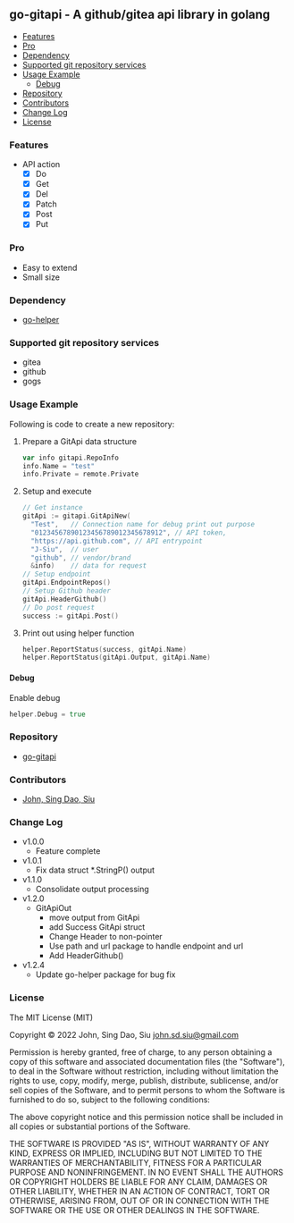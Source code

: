 ## go-gitapi - A github/gitea api library in golang

<!-- TOC -->

- [Features](#features)
- [Pro](#pro)
- [Dependency](#dependency)
- [Supported git repository services](#supported-git-repository-services)
- [Usage Example](#usage-example)
  - [Debug](#debug)
- [Repository](#repository)
- [Contributors](#contributors)
- [Change Log](#change-log)
- [License](#license)

<!-- /TOC -->

### Features

- API action
  - [x] Do
  - [x] Get
  - [x] Del
  - [x] Patch
  - [x] Post
  - [x] Put

### Pro

- Easy to extend
- Small size

### Dependency

- [go-helper](https://github.com/J-Siu/go-helper)

### Supported git repository services
- gitea
- github
- gogs

### Usage Example

Following is code to create a new repository:

1. Prepare a GitApi data structure
    ```go
    var info gitapi.RepoInfo
    info.Name = "test"
    info.Private = remote.Private
    ```

2. Setup and execute
    ```go
    // Get instance
    gitApi := gitapi.GitApiNew(
      "Test",   // Connection name for debug print out purpose
      "01234567890123456789012345678912", // API token,
      "https://api.github.com", // API entrypoint
      "J-Siu",  // user
      "github", // vendor/brand
      &info)    // data for request
    // Setup endpoint
    gitApi.EndpointRepos()
    // Setup Github header
    gitApi.HeaderGithub()
    // Do post request
    success := gitApi.Post()
    ```

3. Print out using helper function
    ```go
    helper.ReportStatus(success, gitApi.Name)
    helper.ReportStatus(gitApi.Output, gitApi.Name)
    ```

#### Debug

Enable debug
```go
helper.Debug = true
```

### Repository

- [go-gitapi](https://github.com/J-Siu/go-gitapi)

### Contributors

- [John, Sing Dao, Siu](https://github.com/J-Siu)

### Change Log

- v1.0.0
  - Feature complete
- v1.0.1
  - Fix data struct *.StringP() output
- v1.1.0
  - Consolidate output processing
- v1.2.0
  - GitApiOut
    - move output from GitApi
    - add Success
    GitApi struct
    - Change Header to non-pointer
    - Use path and url package to handle endpoint and url
    - Add HeaderGithub()
- v1.2.4
  - Update go-helper package for bug fix

### License

The MIT License (MIT)

Copyright © 2022 John, Sing Dao, Siu <john.sd.siu@gmail.com>

Permission is hereby granted, free of charge, to any person obtaining a copy of this software and associated documentation files (the "Software"), to deal in the Software without restriction, including without limitation the rights to use, copy, modify, merge, publish, distribute, sublicense, and/or sell copies of the Software, and to permit persons to whom the Software is furnished to do so, subject to the following conditions:

The above copyright notice and this permission notice shall be included in all copies or substantial portions of the Software.

THE SOFTWARE IS PROVIDED "AS IS", WITHOUT WARRANTY OF ANY KIND, EXPRESS OR IMPLIED, INCLUDING BUT NOT LIMITED TO THE WARRANTIES OF MERCHANTABILITY, FITNESS FOR A PARTICULAR PURPOSE AND NONINFRINGEMENT. IN NO EVENT SHALL THE AUTHORS OR COPYRIGHT HOLDERS BE LIABLE FOR ANY CLAIM, DAMAGES OR OTHER LIABILITY, WHETHER IN AN ACTION OF CONTRACT, TORT OR OTHERWISE, ARISING FROM, OUT OF OR IN CONNECTION WITH THE SOFTWARE OR THE USE OR OTHER DEALINGS IN THE SOFTWARE.
